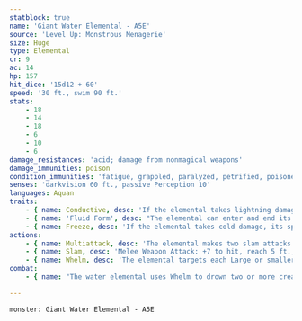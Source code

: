 ```yaml
---
statblock: true
name: 'Giant Water Elemental - A5E'
source: 'Level Up: Monstrous Menagerie'
size: Huge
type: Elemental
cr: 9
ac: 14
hp: 157
hit_dice: '15d12 + 60'
speed: '30 ft., swim 90 ft.'
stats:
    - 18
    - 14
    - 18
    - 6
    - 10
    - 6
damage_resistances: 'acid; damage from nonmagical weapons'
damage_immunities: poison
condition_immunities: 'fatigue, grappled, paralyzed, petrified, poisoned, prone, restrained, unconscious'
senses: 'darkvision 60 ft., passive Perception 10'
languages: Aquan
traits:
    - { name: Conductive, desc: 'If the elemental takes lightning damage, each creature sharing its space takes the same amount of lightning damage.' }
    - { name: 'Fluid Form', desc: "The elemental can enter and end its turn in other creatures' spaces and move through a space as narrow as 1 inch wide without squeezing." }
    - { name: Freeze, desc: 'If the elemental takes cold damage, its speed is reduced by 15 feet until the end of its next turn.' }
actions:
    - { name: Multiattack, desc: 'The elemental makes two slam attacks.' }
    - { name: Slam, desc: 'Melee Weapon Attack: +7 to hit, reach 5 ft., one target. Hit: 22 (4d8 + 4) bludgeoning damage.' }
    - { name: Whelm, desc: 'The elemental targets each Large or smaller creature in its space. Each target makes a DC 15 Strength saving throw. On a failure, the target is grappled (escape DC 15). Until this grapple ends, the target is restrained and unable to breathe air. The elemental can move at full speed while carrying grappled creatures inside its space. It can grapple one Large creature or up to four Medium or smaller creatures.' }
combat:
    - { name: "The water elemental uses Whelm to drown two or more creatures, beating them with slam attacks while they're restrained in the elemental's space", desc: 'While on dry land, the elemental seeks cover from mobile ranged attackers. Elementals retreat only if ordered to do so.' }

---
```

```statblock
monster: Giant Water Elemental - A5E
```
